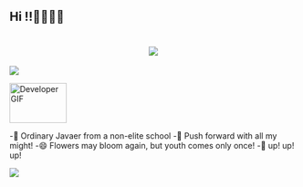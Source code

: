 ## Hi !!👋👋👋👋
<h1 align="center"> <img src="https://readme-typing-svg.herokuapp.com/?lines=printf(%22Here%20is%20Bread!%22);欢迎来到面包GitHub首页!&center=true&size=27"></h1>
<p align="left">
  <a href="https://skillicons.dev">
    <img src="https://skillicons.dev/icons?i=java,docker,nodejs,vue,git,jenkins,linux&theme=light"/>
  </a>
</p>
<p align="left">
    <img src="https://raw.githubusercontent.com/TheDudeThatCode/TheDudeThatCode/master/Assets/Developer.gif" alt="Developer GIF" width="100" height="70">  
</p>

-🔭 Ordinary Javaer from a non-elite school
-🌱 Push forward with all my might!
-😄 Flowers may bloom again, but youth comes only once!
-🍟 up! up! up!


![](https://github-readme-stats.vercel.app/api?username=mianbaosao&show_icons=true&theme=transparent)    



